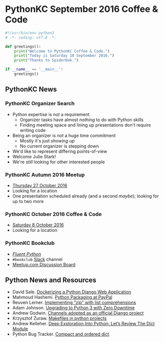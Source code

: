 # PythonKC September 2016 Coffee & Code
```python
#!/usr/bin/env python3
# -*- coding: utf-8 -*-

def greetings():
    print("Welcome to PythonKC Coffee & Code.")
    print("Today is Saturday 10 September 2016.")
    print("Thanks to SpiderOak.")

if __name__ == '__main__':
    greetings()
```

## PythonKC News

### PythonKC Organizer Search
* Python expertise is _not_ a requirement
    * Organizer tasks have almost _nothing_ to do with Python skills
    * Finding meeting space and lining up presentations don't require writing code
* Being an organizer is _not_ a huge time commitment
    * Mostly it's just _showing up_
    * No current organizer is stepping down
* We'd like to represent differing points-of-view
* Welcome Julie Stark!
* We're _still_ looking for other interested people

### PythonKC Autumn 2016 Meetup
* [Thursday 27 October 2016](http://www.meetup.com/pythonkc/events/233362622/)
* Looking for a location
* One presentation scheduled already (and a second _maybe_); looking for up to two more

### PythonKC October 2016 Coffee & Code
* [Saturday 8 October 2016](http://www.meetup.com/pythonkc/events/229848182/)
* Looking for a location

### PythonKC Bookclub
* [_Fluent Python_](http://shop.oreilly.com/product/0636920032519.do)
* `#bookclub` [Slack](https://pykc-slackipy.herokuapp.com/) channel
* [Meetup.com Discussion Board](http://www.meetup.com/pythonkc/messages/boards/thread/49656306)

## Python News and Resources
* David Sale. [Dockerizing a Python Django Web Application](https://semaphoreci.com/community/tutorials/dockerizing-a-python-django-web-application)
* Mahmoud Hashemi. [Python Packaging at PayPal](https://www.paypal-engineering.com/2016/09/07/python-packaging-at-paypal/)
* Reuven Lerner. [Implementing “zip” with list comprehensions](http://blog.lerner.co.il/implementing-zip-list-comprehensions/)
* Adam Johnson. [Upgrading to Python 3 with Zero Downtime](https://tech.yplanapp.com/2016/08/24/upgrading-to-python-3-with-zero-downtime/)
* Andrew Godwin. [Channels adopted as an official Django project](https://www.djangoproject.com/weblog/2016/sep/09/channels-adopted-official-django-project/)
* Krzysztof Żuraw. [Makefiles in python projects](http://krzysztofzuraw.com/blog/2016/makefiles-in-python-projects.html)
* Andrew Kelleher. [Deep Exploration Into Python: Let’s Review The Dict Module](https://www.buzzfeed.com/andrewkelleher/deep-exploration-into-python-lets-review-the-dict-module)
* Python Bug Tracker. [Compact and ordered dict](http://bugs.python.org/issue27350)
